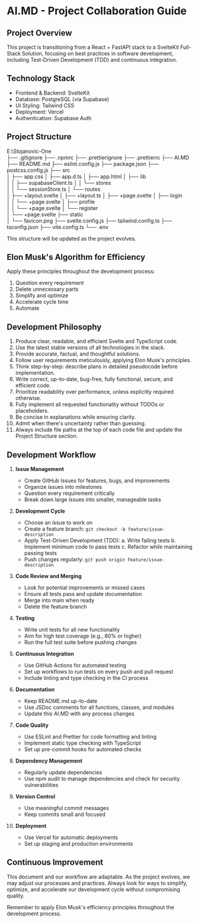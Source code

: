 # AI.MD - Project Collaboration Guide

## Project Overview

This project is transitioning from a React + FastAPI stack to a SvelteKit Full-Stack Solution, focusing on best practices in software development, including Test-Driven Development (TDD) and continuous integration.

## Technology Stack

- Frontend & Backend: SvelteKit
- Database: PostgreSQL (via Supabase)
- UI Styling: Tailwind CSS
- Deployment: Vercel
- Authentication: Supabase Auth

## Project Structure

E:\Stojanovic-One\
├── .gitignore
├── .npmrc
├── .prettierignore
├── .prettierrc
├── AI.MD
├── README.md
├── eslint.config.js
├── package.json
├── postcss.config.js
├── src\
│ ├── app.css
│ ├── app.d.ts
│ ├── app.html
│ ├── lib\
│ │ ├── supabaseClient.ts
│ │ └── stores\
│ │ └── sessionStore.ts
│ └── routes\
│ ├── +layout.svelte
│ ├── +layout.ts
│ ├── +page.svelte
│ ├── login\
│ │ └── +page.svelte
│ ├── profile\
│ │ └── +page.svelte
│ └── register\
│ └── +page.svelte
├── static\
│ └── favicon.png
├── svelte.config.js
├── tailwind.config.ts
├── tsconfig.json
├── vite.config.ts
└── .env

This structure will be updated as the project evolves.

## Elon Musk's Algorithm for Efficiency

Apply these principles throughout the development process:

1. Question every requirement
2. Delete unnecessary parts
3. Simplify and optimize
4. Accelerate cycle time
5. Automate

## Development Philosophy

1. Produce clear, readable, and efficient Svelte and TypeScript code.
2. Use the latest stable versions of all technologies in the stack.
3. Provide accurate, factual, and thoughtful solutions.
4. Follow user requirements meticulously, applying Elon Musk's principles.
5. Think step-by-step: describe plans in detailed pseudocode before implementation.
6. Write correct, up-to-date, bug-free, fully functional, secure, and efficient code.
7. Prioritize readability over performance, unless explicitly required otherwise.
8. Fully implement all requested functionality without TODOs or placeholders.
9. Be concise in explanations while ensuring clarity.
10. Admit when there's uncertainty rather than guessing.
11. Always include file paths at the top of each code file and update the Project Structure section.

## Development Workflow

1. **Issue Management**

   - Create GitHub Issues for features, bugs, and improvements
   - Organize issues into milestones
   - Question every requirement critically
   - Break down large issues into smaller, manageable tasks

2. **Development Cycle**

   - Choose an issue to work on
   - Create a feature branch: `git checkout -b feature/issue-description`
   - Apply Test-Driven Development (TDD):
     a. Write failing tests
     b. Implement minimum code to pass tests
     c. Refactor while maintaining passing tests
   - Push changes regularly: `git push origin feature/issue-description`

3. **Code Review and Merging**

   - Look for potential improvements or missed cases
   - Ensure all tests pass and update documentation
   - Merge into main when ready
   - Delete the feature branch

4. **Testing**

   - Write unit tests for all new functionality
   - Aim for high test coverage (e.g., 80% or higher)
   - Run the full test suite before pushing changes

5. **Continuous Integration**

   - Use GitHub Actions for automated testing
   - Set up workflows to run tests on every push and pull request
   - Include linting and type checking in the CI process

6. **Documentation**

   - Keep README.md up-to-date
   - Use JSDoc comments for all functions, classes, and modules
   - Update this AI.MD with any process changes

7. **Code Quality**

   - Use ESLint and Prettier for code formatting and linting
   - Implement static type checking with TypeScript
   - Set up pre-commit hooks for automated checks

8. **Dependency Management**

   - Regularly update dependencies
   - Use npm audit to manage dependencies and check for security vulnerabilities

9. **Version Control**

   - Use meaningful commit messages
   - Keep commits small and focused

10. **Deployment**
    - Use Vercel for automatic deployments
    - Set up staging and production environments

## Continuous Improvement

This document and our workflow are adaptable. As the project evolves, we may adjust our processes and practices. Always look for ways to simplify, optimize, and accelerate our development cycle without compromising quality.

Remember to apply Elon Musk's efficiency principles throughout the development process.
